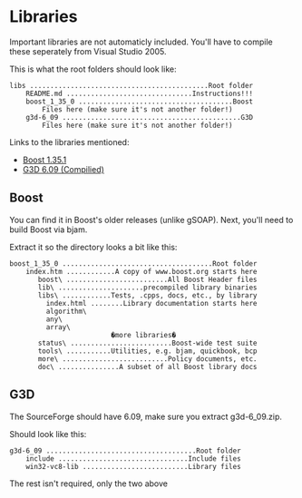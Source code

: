 # Libraries
Important libraries are not automaticly included.
You'll have to compile these seperately from Visual Studio 2005.

This is what the root folders should look like:
```
libs ............................................Root folder
	README.md ...............................Instructions!!!
	boost_1_35_0 ......................................Boost
		Files here (make sure it's not another folder!)
	g3d-6_09 ............................................G3D
		Files here (make sure it's not another folder!)
```
Links to the libraries mentioned:
* [Boost 1.35.1](https://www.boost.org/users/history/version_1_35_0.html)
* [G3D 6.09 (Compilied)](https://sourceforge.net/projects/g3d/files/g3d-cpp/6.09/)

## Boost
You can find it in Boost's older releases (unlike gSOAP).
Next, you'll need to build Boost via bjam.

Extract it so the directory looks a bit like this:
```
boost_1_35_0 .....................................Root folder
	index.htm ............A copy of www.boost.org starts here
	   boost\ .........................All Boost Header files
	   lib\ .....................precompiled library binaries
	   libs\ ............Tests, .cpps, docs, etc., by library
		 index.html ........Library documentation starts here
		 algorithm\
		 any\
		 array\
						 �more libraries�
	   status\ .........................Boost-wide test suite
	   tools\ ...........Utilities, e.g. bjam, quickbook, bcp
	   more\ ..........................Policy documents, etc.
	   doc\ ...............A subset of all Boost library docs
```
	   
## G3D
The SourceForge should have 6.09, make sure you extract g3d-6_09.zip.

Should look like this:
```
g3d-6_09 .....................................Root folder
	include ................................Include files
	win32-vc8-lib ..........................Library files
```
	
The rest isn't required, only the two above